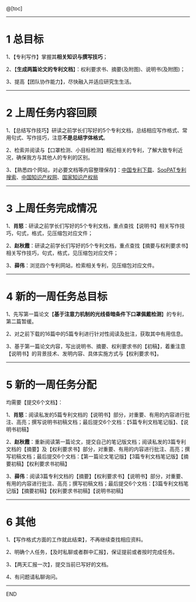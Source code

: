 @[toc]

---
# 1 总目标
1、【专利写作】掌握其**相关知识与撰写技巧**；

2、【**生成两篇论文的专利文档**】：权利要求书、摘要(及附图)、说明书(及附图)；

3、提高【团队协作能力】，尽快融入并适应研究生生活。

---
# 2 上周任务内容回顾
1、【总结写作技巧】研读之前学长们写好的5个专利文档，总结相应写作格式、常用句式、写作技巧，注意**不是总结字体格式**。

2、检索并阅读与【口罩检测、小目标检测】相近相关的专利，了解大致专利近况，确保我方与其他人的专利的区别。

3、【熟悉四个网站，对必要文档等内容整理保存】：[中国专利下载](https://www.drugfuture.com/cnpat/cn_patent.asp)、[SooPAT专利搜索](https://www.drugfuture.com/cnpat/cn_patent.asp)、[中国知识产权网](http://www.cnipr.com/)、[国家知识产权局](https://www.cnipa.gov.cn/)


---
# 3 上周任务完成情况
1、**肖怒**：研读之前学长们写好的5个专利文档，重点查找【说明书】相关写作技巧，句式，格式，见压缩包对应文件；

2、**赵秋霞**：研读之前学长们写好的5个专利文档，重点查找【摘要与权利要求书】相关写作技巧，句式，格式，见压缩包对应文件；

3、**薛伟**：浏览四个专利网站，检索相关专利，见压缩包对应文件。


---
# 4 新的一周任务总目标
1、先写第一篇论文【**基于注意力机制的光线昏暗条件下口罩佩戴检测**】的专利，第二篇暂缓。

2、对之前下载的16篇中的5篇专利进行针对性阅读及批注，获取其中有用信息。

3、基于第一篇论文内容，写出说明书、摘要、权利要求书的【初稿】，着重注意【说明书】的背景技术、发明内容、具体实施方式与【权利要求书】。

---
# 5 新的一周任务分配

均需要【提交6个文档】：

1、**肖怒**：阅读私发的5篇专利文档的【说明书】部分，对重要、有用的内容进行批注、高亮；撰写说明书初稿文档；最后提交6个文档：【5篇专利文档笔记版】、【说明书初稿】

2、**赵秋霞**：重新阅读第一篇论文，提交自己的笔记版文档；阅读私发的3篇专利文档的【摘要】及【权利要求书】部分，对重要、有用的内容进行批注、高亮；撰写初稿文档；最后提交6个文档：【第一篇论文笔记版】【3篇专利文档笔记版】【摘要初稿】【权利要求书初稿】

3、**薛伟**：阅读3篇专利文档的【摘要】【权利要求书】【说明书】部分，对重要、有用的内容进行批注、高亮；撰写初稿文档；最后提交6个文档：【3篇专利文档笔记版】【摘要初稿】【权利要求书初稿】【说明书初稿】

---

# 6 其他

1、【写作格式方面的工作就此结束】，不再继续查找相应资料。

2、明确个人任务，【及时私聊或者群中汇报】，保证提前或者按时完成任务。

3、【两天汇报一次】，提交当前已写好的文档。

4、有问题请私聊询问。

---

END
